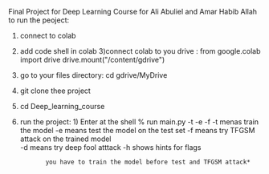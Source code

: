 Final Project for Deep Learning Course for Ali Abuliel and Amar Habib Allah 
to run the peoject:
  1) connect to colab
  2) add code shell in colab 
  3)connect colab to you drive : 
                from google.colab import drive
                drive.mount("/content/gdrive")
  4) go to your files directory: cd gdrive/MyDrive
  5) git clone thee project
  6) cd Deep_learning_course
  7) run the project:
          1) Enter at the shell % run main.py -t -e -f
                -t menas train the model
                -e means test the model on the test set
                -f means try TFGSM attack on the trained model \
                -d means try deep fool atttack 
                -h shows hints for flags 
                
                you have to train the model before test and TFGSM attack*
